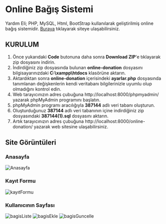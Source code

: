 # Online Bağış Sistemi
Yardım Eli; PHP, MySQL, Html, BootStrap kullanılarak geliştirilmiş online bağış sistemidir. [Buraya](httponlinedonation.eu5.org) tıklayarak siteye ulaşabilirsiniz.
## KURULUM
1) Önce yukarıdaki **Code** butonuna daha sonra **Download ZIP**'e tıklayarak zip dosyasını indirin.
2) İndirdiğiniz zip dosyasında bulunan **online-donation** dosyasını bilgisayarınızdaki **C:\xampp\htdocs** klasörüne aktarın.
3) Aktardıktan sonra **online-donation** içerisindeki **ayarlar.php** dosyasında tanımlanan değişkenlerin kendi veritabanı bilgilerinizle uyumlu olup olmadığını kontrol edin. 
4) Web tarayıcınızın adres çubuğuna http://localhost:8000/phpmyadmin/ yazarak phpMyAdmin programını başlatın.
5) phpMyAdmin programı aracılığıyla **387144** adlı veri tabanı oluşturun.
6) Oluşturduğunuz **387144** adlı veri tabanının içine indirdiğiniz zip dosyasındaki **387144(1).sql** dosyasını aktarın.
7) Artık tarayıcınızın adres çubuğuna http://localhost:8000/online-donation/ yazarak web sitesine ulaşabilirsiniz.

## Site Görüntüleri
### Anasayfa
![Anasayfa](https://user-images.githubusercontent.com/72495362/174910790-d74d7492-1ba7-4973-82cc-7c254758b07b.jpg)
### Kayıt Formu
![kayıtFormu](https://user-images.githubusercontent.com/72495362/174910823-41252f2d-282a-40d7-9299-c2d864538829.jpg)
### Kullanıcının Sayfası
![bagisListe](https://user-images.githubusercontent.com/72495362/174910836-b8ebec23-547c-4b7e-8815-d1aa8d3d7619.jpg)
![bagisEkle](https://user-images.githubusercontent.com/72495362/174910846-86c5147b-19a8-46a0-a5ea-383a403a0a49.jpg)
![bagisGuncelle](https://user-images.githubusercontent.com/72495362/174910851-d24e9334-1ed9-484a-bc95-dd378d1abaf9.jpg)
